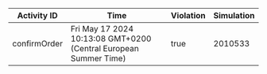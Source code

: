 | Activity ID | Time | Violation | Simulation |
| --- | --- | --- | --- |
| confirmOrder | Fri May 17 2024 10:13:08 GMT+0200 (Central European Summer Time) | true | 2010533 |